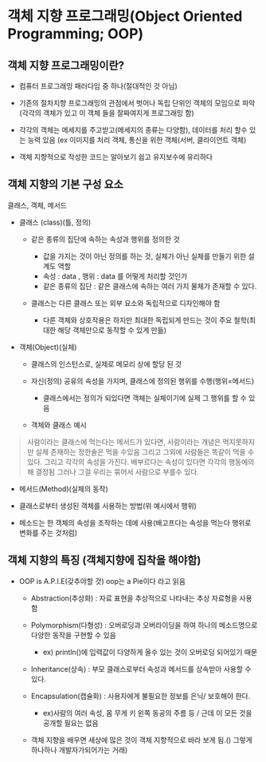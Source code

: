 # 객체 지향 프로그래밍(Object Oriented Programming; OOP)

## 객체 지향 프로그래밍이란?
- 컴퓨터 프로그래밍 패러다임 중 하나(절대적인 것 아님)
- 기존의 절차지향 프로그래밍의 관점에서 벗어나 독립 단위인 객체의 모임으로 파악
  (각각의 객체가 있고 이 객체 들을 잘짜여지게 프로그래밍 함)
- 각각의 객체는 메세지를 주고받고(메세지의 종류는 다양함), 데이터를 처리 할수 있는 능력 있음
 (ex 이미지를 처리 객체, 통신을 위한 객체(서버, 클라이언트 객체)

- 객체 지향적으로 작성한 코드는 알아보기 쉽고 유지보수에 유리하다
 
## 객체 지향의 기본 구성 요소

클래스, 객체, 메서드


- 클래스 (class)(틀, 정의)
  - 같은 종류의 집단에 속하는 속성과 행위를 정의한 것
    - 값을 가지는 것이 아닌 정의를 하는 것, 실체가 아닌 실체를 만들기 위한 설계도 역할
    - 속성 : data , 행위 : data 를 어떻게 처리할 것인가
    - 같은 종류의 집단 : 같은 클래스에 속하는 여러 가지 물체가 존재할 수 있다.

  - 클래스는 다른 클래스 또는 외부 요소와 독립적으로 디자인해야 함
    - 다른 객체와 상호작용은 하지만 최대한 독립되게 만드는 것이 주요 철학(최대한 해당 객체만으로 동작할 수 있게 만듦)


- 객체(Object)(실체)
  - 클래스의 인스턴스로, 실제로 메모리 상에 할당 된 것
  
  - 자신(정의) 공유의 속성을 가지며, 클래스에 정의된 행위를 수행(행위=메서드)
    - 클래스에서는 정의가 되있다면 객체는 실체이기에 실제 그 행위를 할 수 있음

  - 객체와 클래스 예시
   
>사람이라는 클래스에 먹는다는 메서드가 있다면, 사람이라는 개념은 먹지못하지만 실제 존재하는 정한솔은 먹을 수있음
그리고 그외에 사람들은 똑같이 먹을 수 있다. 그리고 각각의 속성을 가진다.
배부르다는 속성이 있다면 각각의 행동에의해 결정됨
그러나 그걸 우리는 묶어서 사람으로 부를수 있다.
>

- 메서드(Method)(실체의 동작)

 - 클래스로부터 생성된 객체를 사용하는 방법(위 예시에서 행위)
 
 - 메소드는 한 객체의 속성을 조작하는 데에 사용(배고프다는 속성을 먹는다 행위로 변화를 주는 것처럼)


## 객체 지향의 특징 (객체지향에 집착을 해야함)

- OOP is A.P.I.E(갖추야할 것) oop는 a Pie이다 라고 읽음

   - Abstraction(추상화) : 자료 표현을 추상적으로 나타내는 추상 자료형을 사용함

   - Polymorphism(다형성) : 오버로딩과 오버라이딩을 하여 하나의 메소드명으로 다양한 동작을 구현할 수 있음
     - ex) println()에 입력값이 다양하게 올수 있는 것이 오버로딩 되어있기 때문

   - Inheritance(상속) : 부모 클래스로부터 속성과 메서드를 상속받아 사용할 수 있다.

   - Encapsulation(캡슐화) : 사용자에게 불필요한 정보를 은닉/ 보호해야 한다.
      - ex)사람의 여러 속성, 몸 무게 키 왼쪽 동공의 주름 등 / 근데 이 모든 것을 공개할 필요는 없음

   - 객체 지향을 배우면 세상에 많은 것이 객체 지향적으로 바라 보게 됨.() 그렇게 하나하나 개발자가되어가는 거래)

